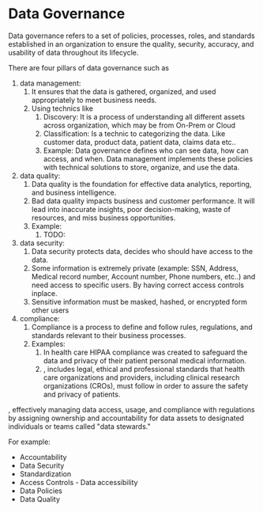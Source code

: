 # Data Governance
<!-- TOC -->

Data governance refers to a set of policies, processes, roles, and standards established in an organization to ensure the quality, security, accuracy, and usability of data throughout its lifecycle.

There are four pillars of data governance such as
1) data management:
   1) It ensures that the data is gathered, organized, and used appropriately to meet business needs.
   2) Using technics like
      1) Discovery: It is a process of understanding all different assets across organization, which may be from On-Prem or Cloud
      2) Classification: Is a technic to categorizing the data. Like customer data, product data, patient data, claims data etc..
      3) Example: Data governance defines who can see data, how can access, and when. Data management implements these policies with technical solutions to store, organize, and use the data.
2) data quality:
   1) Data quality is the foundation for effective data analytics, reporting, and business intelligence.
   2) Bad data quality impacts business and customer performance. It will lead into inaccurate insights, poor decision-making, waste of resources, and miss business opportunities.
   3) Example:
      1) TODO:
3) data security:
   1) Data security protects data, decides who should have access to the data.
   2) Some information is extremely private (example: SSN, Address, Medical record number, Account number, Phone numbers, etc..) and need access to specific users. By having correct access controls inplace.
   3) Sensitive information must be masked, hashed, or encrypted form other users
4) compliance:
   1) Compliance is a process to define and follow rules, regulations, and standards relevant to their business processes.
   2) Examples:
      1) In health care HIPAA compliance was created to safeguard the data and privacy of their patient personal medical information.
      2) ,  includes legal, ethical and professional standards that health care organizations and providers, including clinical research organizations (CROs), must follow in order to assure the safety and privacy of patients.

, effectively managing data access, usage, and compliance with regulations by assigning ownership and accountability for data assets to designated individuals or teams called "data stewards."

For example:
- Accountability
- Data Security
- Standardization
- Access Controls - Data accessibility
- Data Policies
- Data Quality